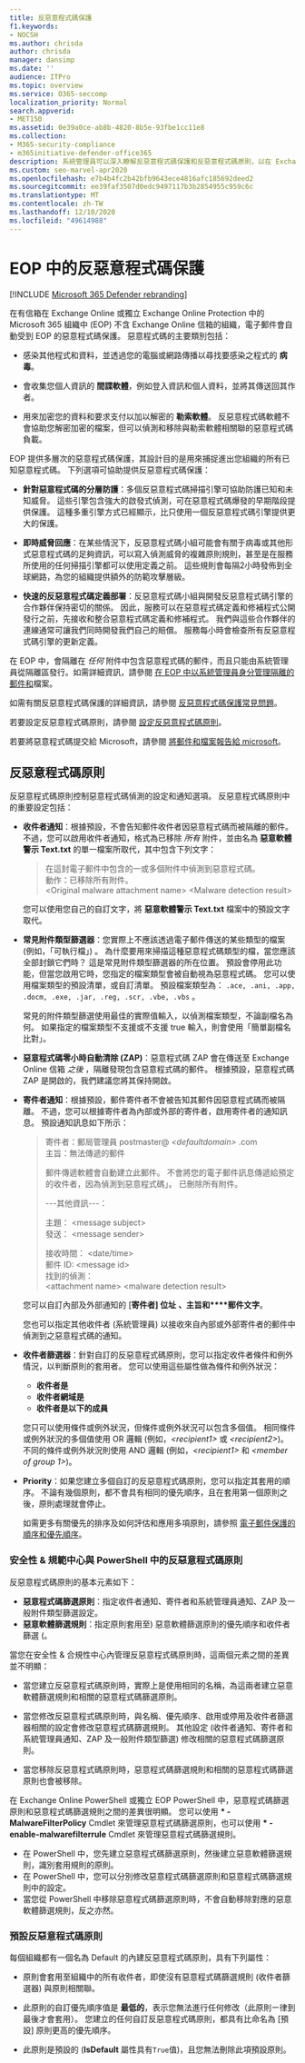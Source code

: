 ```yaml
---
title: 反惡意程式碼保護
f1.keywords:
- NOCSH
ms.author: chrisda
author: chrisda
manager: dansimp
ms.date: ''
audience: ITPro
ms.topic: overview
ms.service: O365-seccomp
localization_priority: Normal
search.appverid:
- MET150
ms.assetid: 0e39a0ce-ab8b-4820-8b5e-93fbe1cc11e8
ms.collection:
- M365-security-compliance
- m365initiative-defender-office365
description: 系統管理員可以深入瞭解反惡意程式碼保護和反惡意程式碼原則，以在 Exchange Online Protection (EOP) 中防禦病毒、間諜軟體和勒索軟體。
ms.custom: seo-marvel-apr2020
ms.openlocfilehash: e7b4b4fc2b42bfb9643ece4816afc185692deed2
ms.sourcegitcommit: ee39faf3507d0edc9497117b3b2854955c959c6c
ms.translationtype: MT
ms.contentlocale: zh-TW
ms.lasthandoff: 12/10/2020
ms.locfileid: "49614988"
---
```

# <a name="anti-malware-protection-in-eop"></a>EOP 中的反惡意程式碼保護

[!INCLUDE [Microsoft 365 Defender rebranding](../includes/microsoft-defender-for-office.md)]


在有信箱在 Exchange Online 或獨立 Exchange Online Protection 中的 Microsoft 365 組織中 (EOP) 不含 Exchange Online 信箱的組織，電子郵件會自動受到 EOP 的惡意程式碼保護。 惡意程式碼的主要類別包括：

- 感染其他程式和資料，並透過您的電腦或網路傳播以尋找要感染之程式的 **病毒**。

- 會收集您個人資訊的 **間諜軟體**，例如登入資訊和個人資料，並將其傳送回其作者。

- 用來加密您的資料和要求支付以加以解密的 **勒索軟體**。 反惡意程式碼軟體不會協助您解密加密的檔案，但可以偵測和移除與勒索軟體相關聯的惡意程式碼負載。

EOP 提供多層次的惡意程式碼保護，其設計目的是用來捕捉進出您組織的所有已知惡意程式碼。 下列選項可協助提供反惡意程式碼保護：

- **針對惡意程式碼的分層防護**：多個反惡意程式碼掃描引擎可協助防護已知和未知威脅。 這些引擎包含強大的啟發式偵測，可在惡意程式碼爆發的早期階段提供保護。 這種多重引擎方式已經顯示，比只使用一個反惡意程式碼引擎提供更大的保護。

- **即時威脅回應**：在某些情況下，反惡意程式碼小組可能會有關于病毒或其他形式惡意程式碼的足夠資訊，可以寫入偵測威脅的複雜原則規則，甚至是在服務所使用的任何掃描引擎都可以使用定義之前。 這些規則會每隔2小時發佈到全球網路，為您的組織提供額外的防範攻擊層級。

- **快速的反惡意程式碼定義部署**：反惡意程式碼小組與開發反惡意程式碼引擎的合作夥伴保持密切的關係。 因此，服務可以在惡意程式碼定義和修補程式公開發行之前，先接收和整合惡意程式碼定義和修補程式。 我們與這些合作夥伴的連線通常可讓我們同時開發我們自己的賠償。 服務每小時會檢查所有反惡意程式碼引擎的更新定義。

在 EOP 中，會隔離在 *任何* 附件中包含惡意程式碼的郵件，而且只能由系統管理員從隔離區發行。如需詳細資訊，請參閱 [在 EOP 中以系統管理員身分管理隔離的郵件和](manage-quarantined-messages-and-files.md)檔案。

如需有關反惡意程式碼保護的詳細資訊，請參閱 [反惡意程式碼保護常見問題](anti-malware-protection-faq-eop.md)。

若要設定反惡意程式碼原則，請參閱 [設定反惡意程式碼原則](configure-anti-malware-policies.md)。

若要將惡意程式碼提交給 Microsoft，請參閱 [將郵件和檔案報告給 microsoft](report-junk-email-messages-to-microsoft.md)。

## <a name="anti-malware-policies"></a>反惡意程式碼原則

反惡意程式碼原則控制惡意程式碼偵測的設定和通知選項。 反惡意程式碼原則中的重要設定包括：

- **收件者通知**：根據預設，不會告知郵件收件者因惡意程式碼而被隔離的郵件。 不過，您可以啟用收件者通知，格式為已移除 *所有* 附件，並由名為 **惡意軟體警示 Text.txt** 的單一檔案所取代，其中包含下列文字：

  > 在這封電子郵件中包含的一或多個附件中偵測到惡意程式碼。 <br> 動作：已移除所有附件。 <br> \<Original malware attachment name\> \<Malware detection result\>

  您可以使用您自己的自訂文字，將 **惡意軟體警示 Text.txt** 檔案中的預設文字取代。

- **常見附件類型篩選器**：您實際上不應該透過電子郵件傳送的某些類型的檔案 (例如，「可執行檔」) 。 為什麼要用來掃描這種惡意程式碼類型的檔，當您應該全部封鎖它們時？ 這是常見附件類型篩選器的所在位置。 預設會停用此功能，但當您啟用它時，您指定的檔案類型會被自動視為惡意程式碼。 您可以使用檔案類型的預設清單，或自訂清單。 預設檔案類型為： `.ace, .ani, .app, .docm, .exe, .jar, .reg, .scr, .vbe, .vbs` 。

  常見的附件類型篩選使用最佳的實際值輸入，以偵測檔案類型，不論副檔名為何。 如果指定的檔案類型不支援或不支援 true 輸入，則會使用「簡單副檔名比對」。

- **惡意程式碼零小時自動清除 (ZAP)**：惡意程式碼 ZAP 會在傳送至 Exchange Online 信箱 *之後* ，隔離發現包含惡意程式碼的郵件。 根據預設，惡意程式碼 ZAP 是開啟的，我們建議您將其保持開啟。

- **寄件者通知**：根據預設，郵件寄件者不會被告知其郵件因惡意程式碼而被隔離。 不過，您可以根據寄件者為內部或外部的寄件者，啟用寄件者的通知訊息。 預設通知訊息如下所示：

  > 寄件者：郵局管理員 postmaster@ _\<defaultdomain\>_ .com <br> 主旨：無法傳遞的郵件 <p> 郵件傳遞軟體會自動建立此郵件。 不會將您的電子郵件訊息傳遞給預定的收件者，因為偵測到惡意程式碼」。 已刪除所有附件。 <p> ---其他資訊---： <p> 主題： \<message subject\> <br> 發送： \<message sender\> <p> 接收時間： \<date/time\> <br> 郵件 ID: \<message id\> <br> 找到的偵測： <br> \<attachment name\> \<malware detection result\>

  您可以自訂內部及外部通知的 [**寄件者] 位址** **、主旨和****郵件文字**。

  您也可以指定其他收件者 (系統管理員) 以接收來自內部或外部寄件者的郵件中偵測到之惡意程式碼的通知。

- **收件者篩選器**：針對自訂的反惡意程式碼原則，您可以指定收件者條件和例外情況，以判斷原則的套用者。 您可以使用這些屬性做為條件和例外狀況：

  - **收件者是**
  - **收件者網域是**
  - **收件者是以下的成員**

  您只可以使用條件或例外狀況，但條件或例外狀況可以包含多個值。 相同條件或例外狀況的多個值使用 OR 邏輯 (例如，_\<recipient1\>_ 或 _\<recipient2\>_)。 不同的條件或例外狀況則使用 AND 邏輯 (例如，_\<recipient1\>_ 和 _\<member of group 1\>_)。

- **Priority**：如果您建立多個自訂的反惡意程式碼原則，您可以指定其套用的順序。 不論有幾個原則，都不會具有相同的優先順序，且在套用第一個原則之後，原則處理就會停止。

  如需更多有關優先的排序及如何評估和應用多項原則，請參照 [電子郵件保護的順序和優先順序](how-policies-and-protections-are-combined.md)。

### <a name="anti-malware-policies-in-the-security--compliance-center-vs-powershell"></a>安全性 & 規範中心與 PowerShell 中的反惡意程式碼原則

反惡意程式碼原則的基本元素如下：

- **惡意程式碼篩選原則**：指定收件者通知、寄件者和系統管理員通知、ZAP 及一般附件類型篩選設定。
- **惡意軟體篩選規則**：指定原則套用至) 惡意軟體篩選原則的優先順序和收件者篩選 (。

當您在安全性 & 合規性中心內管理反惡意程式碼原則時，這兩個元素之間的差異並不明顯：

- 當您建立反惡意程式碼原則時，實際上是使用相同的名稱，為這兩者建立惡意軟體篩選規則和相關的惡意程式碼篩選原則。

- 當您修改反惡意程式碼原則時，與名稱、優先順序、啟用或停用及收件者篩選器相關的設定會修改惡意程式碼篩選規則。 其他設定 (收件者通知、寄件者和系統管理員通知、ZAP 及一般附件類型篩選) 修改相關的惡意程式碼篩選原則。

- 當您移除反惡意程式碼原則時，惡意程式碼篩選規則和相關的惡意程式碼篩選原則也會被移除。

在 Exchange Online PowerShell 或獨立 EOP PowerShell 中，惡意程式碼篩選原則和惡意程式碼篩選規則之間的差異很明顯。 您可以使用 **\* -MalwareFilterPolicy** Cmdlet 來管理惡意程式碼篩選原則，也可以使用 **\* -enable-malwarefilterrule** Cmdlet 來管理惡意程式碼篩選規則。

- 在 PowerShell 中，您先建立惡意程式碼篩選原則，然後建立惡意軟體篩選規則，識別套用規則的原則。
- 在 PowerShell 中，您可以分別修改惡意程式碼篩選原則和惡意程式碼篩選規則中的設定。
- 當您從 PowerShell 中移除惡意程式碼篩選原則時，不會自動移除對應的惡意軟體篩選規則，反之亦然。

### <a name="default-anti-malware-policy"></a>預設反惡意程式碼原則

每個組織都有一個名為 Default 的內建反惡意程式碼原則，具有下列屬性：

- 原則會套用至組織中的所有收件者，即使沒有惡意程式碼篩選規則 (收件者篩選器) 與原則相關聯。

- 此原則的自訂優先順序值是 **最低的**，表示您無法進行任何修改（此原則ㄧ律到最後才會套用）。 您建立的任何自訂反惡意程式碼原則，都具有比命名為 [預設] 原則更高的優先順序。

- 此原則是預設的 (**IsDefault** 屬性具有`True`值)，且您無法刪除此項預設原則。
